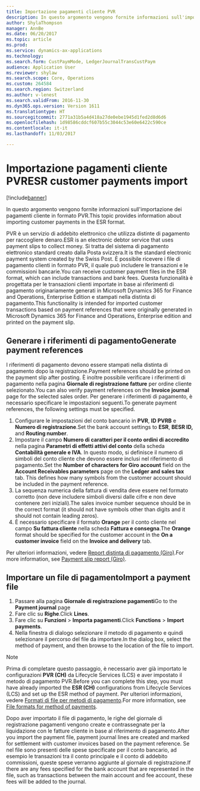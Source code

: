 ```yaml
---
title: Importazione pagamenti cliente PVR
description: In questo argomento vengono fornite informazioni sull'importazione dei pagamenti cliente in formato PVR.
author: ShylaThompson
manager: AnnBe
ms.date: 06/20/2017
ms.topic: article
ms.prod: 
ms.service: dynamics-ax-applications
ms.technology: 
ms.search.form: CustPaymMode, LedgerJournalTransCustPaym
audience: Application User
ms.reviewer: shylaw
ms.search.scope: Core, Operations
ms.custom: 264584
ms.search.region: Switzerland
ms.author: v-lenest
ms.search.validFrom: 2016-11-30
ms.dyn365.ops.version: Version 1611
ms.translationtype: HT
ms.sourcegitcommit: 2771a31b5a4d418a27de0ebe1945d1fed2d8d6d6
ms.openlocfilehash: 1d98586cddcf607b55c3044c53e60e6422c590ce
ms.contentlocale: it-it
ms.lasthandoff: 11/03/2017

---
```


# <a name="esr-customer-payments-import"></a><span data-ttu-id="898ee-103">Importazione pagamenti cliente PVR</span><span class="sxs-lookup"><span data-stu-id="898ee-103">ESR customer payments import</span></span>

[!include[banner](../includes/banner.md)]


<span data-ttu-id="898ee-104">In questo argomento vengono fornite informazioni sull'importazione dei pagamenti cliente in formato PVR.</span><span class="sxs-lookup"><span data-stu-id="898ee-104">This topic provides information about importing customer payments in the ESR format.</span></span>

<span data-ttu-id="898ee-105">PVR è un servizio di addebito elettronico che utilizza distinte di pagamento per raccogliere denaro.</span><span class="sxs-lookup"><span data-stu-id="898ee-105">ESR is an electronic debtor service that uses payment slips to collect money.</span></span> <span data-ttu-id="898ee-106">Si tratta del sistema di pagamento elettronico standard creato dalla Posta svizzera.</span><span class="sxs-lookup"><span data-stu-id="898ee-106">It is the standard electronic payment system created by the Swiss Post.</span></span> <span data-ttu-id="898ee-107">È possibile ricevere i file di pagamento clienti in formato PVR, il quale può includere le transazioni e le commissioni bancarie.</span><span class="sxs-lookup"><span data-stu-id="898ee-107">You can receive customer payment files in the ESR format, which can include transactions and bank fees.</span></span> <span data-ttu-id="898ee-108">Questa funzionalità è progettata per le transazioni clienti importate in base ai riferimenti di pagamento originariamente generati in Microsoft Dynamics 365 for Finance and Operations, Enterprise Edition e stampati nella distinta di pagamento.</span><span class="sxs-lookup"><span data-stu-id="898ee-108">This functionality is intended for imported customer transactions based on payment references that were originally generated in Microsoft Dynamics 365 for Finance and Operations, Enterprise edition and printed on the payment slip.</span></span>

## <a name="generate-payment-references"></a><span data-ttu-id="898ee-109">Generare i riferimenti di pagamento</span><span class="sxs-lookup"><span data-stu-id="898ee-109">Generate payment references</span></span>
<span data-ttu-id="898ee-110">I riferimenti di pagamento devono essere stampati nella distinta di pagamento dopo la registrazione.</span><span class="sxs-lookup"><span data-stu-id="898ee-110">Payment references should be printed on the payment slip after posting.</span></span> <span data-ttu-id="898ee-111">È inoltre possibile verificare i riferimenti di pagamento nella pagina **Giornale di registrazione fatture** per ordine cliente selezionato.</span><span class="sxs-lookup"><span data-stu-id="898ee-111">You can also verify payment references on the **Invoice journal** page for the selected sales order.</span></span> <span data-ttu-id="898ee-112">Per generare i riferimenti di pagamento, è necessario specificare le impostazioni seguenti.</span><span class="sxs-lookup"><span data-stu-id="898ee-112">To generate payment references, the following settings must be specified.</span></span>

1.  <span data-ttu-id="898ee-113">Configurare le impostazioni del conto bancario in **PVR**, **ID PVRB** e **Numero di registrazione**.</span><span class="sxs-lookup"><span data-stu-id="898ee-113">Set the bank account settings to **ESR**, **BESR ID,** and **Routing number**.</span></span>
2.  <span data-ttu-id="898ee-114">Impostare il campo **Numero di caratteri per il conto ordini di accredito** nella pagina **Parametri di effetti attivi del conto** della scheda **Contabilità generale e IVA**. In questo modo, si definisce il numero di simboli del conto cliente che devono essere inclusi nel riferimento di pagamento.</span><span class="sxs-lookup"><span data-stu-id="898ee-114">Set the **Number of characters for Giro account** field on the **Account Receivables parameters** page on the **Ledger and sales tax** tab. This defines how many symbols from the customer account should be included in the payment reference.</span></span>
3.  <span data-ttu-id="898ee-115">La sequenza numerica della fattura di vendita deve essere nel formato corretto (non deve includere simboli diversi dalle cifre e non deve contenere zeri iniziali).</span><span class="sxs-lookup"><span data-stu-id="898ee-115">The sales invoice number sequence should be in the correct format (it should not have symbols other than digits and it should not contain leading zeros).</span></span>
4.  <span data-ttu-id="898ee-116">È necessario specificare il formato **Orange** per il conto cliente nel campo **Su fattura cliente** nella scheda **Fattura e consegna**.</span><span class="sxs-lookup"><span data-stu-id="898ee-116">The **Orange** format should be specified for the customer account in the **On a customer invoice** field on the **Invoice and delivery** tab.</span></span>

<span data-ttu-id="898ee-117">Per ulteriori informazioni, vedere [Report distinta di pagamento (Giro)](emea-eur-payment-slip-report-giro.md).</span><span class="sxs-lookup"><span data-stu-id="898ee-117">For more information, see [Payment slip report (Giro)](emea-eur-payment-slip-report-giro.md).</span></span>

## <a name="import-a-payment-file"></a><span data-ttu-id="898ee-118">Importare un file di pagamento</span><span class="sxs-lookup"><span data-stu-id="898ee-118">Import a payment file</span></span>
1.  <span data-ttu-id="898ee-119">Passare alla pagina **Giornale di registrazione pagamenti**</span><span class="sxs-lookup"><span data-stu-id="898ee-119">Go to the **Payment journal** page</span></span>
2.  <span data-ttu-id="898ee-120">Fare clic su **Righe**.</span><span class="sxs-lookup"><span data-stu-id="898ee-120">Click **Lines**.</span></span>
3.  <span data-ttu-id="898ee-121">Fare clic su **Funzioni** &gt; **Importa pagamenti**.</span><span class="sxs-lookup"><span data-stu-id="898ee-121">Click **Functions** &gt; **Import payments**.</span></span>
4.  <span data-ttu-id="898ee-122">Nella finestra di dialogo selezionare il metodo di pagamento e quindi selezionare il percorso del file da importare.</span><span class="sxs-lookup"><span data-stu-id="898ee-122">In the dialog box, select the method of payment, and then browse to the location of the file to import.</span></span> 
  > [!NOTE]
  >  <span data-ttu-id="898ee-123">Prima di completare questo passaggio, è necessario aver già importato le configurazioni **PVR (CH)** da Lifecycle Services (LCS) e aver impostato il metodo di pagamento PVR.</span><span class="sxs-lookup"><span data-stu-id="898ee-123">Before you can complete this step, you must have already imported the **ESR (CH)** configurations from Lifecycle Services (LCS) and set up the ESR method of payment.</span></span> <span data-ttu-id="898ee-124">Per ulteriori informazioni, vedere [Formati di file per metodi di pagamento](emea-select-file-formats-for-the-method-of-payments.md).</span><span class="sxs-lookup"><span data-stu-id="898ee-124">For more information, see [File formats for method of payments](emea-select-file-formats-for-the-method-of-payments.md).</span></span>

<span data-ttu-id="898ee-125">Dopo aver importato il file di pagamento, le righe del giornale di registrazione pagamenti vengono create e contrassegnate per la liquidazione con le fatture cliente in base al riferimento di pagamento.</span><span class="sxs-lookup"><span data-stu-id="898ee-125">After you import the payment file, payment journal lines are created and marked for settlement with customer invoices based on the payment reference.</span></span> <span data-ttu-id="898ee-126">Se nel file sono presenti delle spese specificate per il conto bancario, ad esempio le transazioni tra il conto principale e il conto di addebito commissioni, queste spese verranno aggiunte al giornale di registrazione.</span><span class="sxs-lookup"><span data-stu-id="898ee-126">If there are any fees specified for the bank account that are represented in the file, such as transactions between the main account and fee account, these fees will be added to the journal.</span></span>




